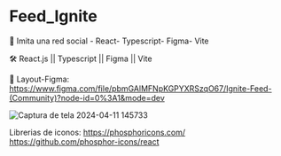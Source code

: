 # Feed_Ignite

🚀 Imita una red social - React- Typescript- Figma- Vite


🛠️ React.js || Typescript || Figma || Vite


🎨 Layout-Figma: https://www.figma.com/file/pbmGAlMFNpKGPYXRSzqO67/Ignite-Feed-(Community)?node-id=0%3A1&mode=dev

![Captura de tela 2024-04-11 145733](https://github.com/SuelenGalhardo/Feed_Ignite/assets/122880141/4a193ea2-100c-4862-99c7-720348ff0522)


Librerias de iconos:
https://phosphoricons.com/
https://github.com/phosphor-icons/react